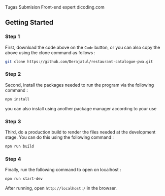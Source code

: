 Tugas Submision Front-end expert dicoding.com

<h2>Getting Started</h2>
<h3>

Step 1

</h3>

First, download the code above on the `Code` button, or you can also copy the above using the clone command as follows :


```sh
git clone https://github.com/Derajatul/restaurant-catalogue-pwa.git
```

<h3>

Step 2

</h3>

Second, install the packages needed to run the program via the following command :

```sh
npm install
```

you can also install using another package manager according to your use

<h3>

Step 3

</h3>

Third, do a production build to render the files needed at the development stage. You can do this using the following command :

```sh
npm run build
```

<h3>

Step 4

</h3>

Finally, run the following command to open on localhost :

```sh
npm run start-dev
```

After running, open `http://localhost:/` in the browser.

